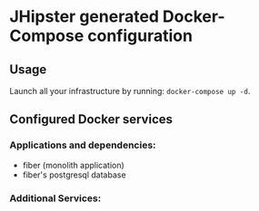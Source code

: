 # JHipster generated Docker-Compose configuration

## Usage

Launch all your infrastructure by running: `docker-compose up -d`.

## Configured Docker services

### Applications and dependencies:

- fiber (monolith application)
- fiber's postgresql database

### Additional Services:

